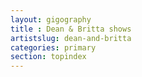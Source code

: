 ```yaml
---
layout: gigography
title : Dean & Britta shows
artistslug: dean-and-britta
categories: primary
section: topindex
---
```


